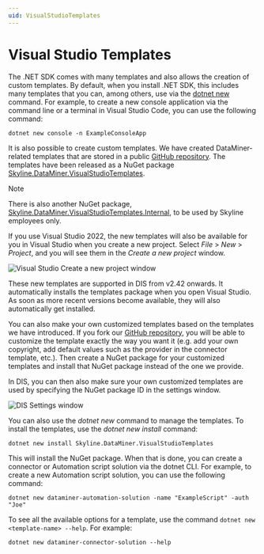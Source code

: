 ```yaml
---
uid: VisualStudioTemplates
---
```


# Visual Studio Templates

The .NET SDK comes with many templates and also allows the creation of custom templates. By default, when you install .NET SDK, this includes many templates that you can, among others, use via the [dotnet new](https://learn.microsoft.com/en-us/dotnet/core/tools/dotnet-new) command. For example, to create a new console application via the command line or a terminal in Visual Studio Code, you can use the following command:

```dotnetcli
dotnet new console -n ExampleConsoleApp
```

It is also possible to create custom templates. We have created DataMiner-related templates that are stored in a public [GitHub repository](https://github.com/SkylineCommunications/Skyline.DataMiner.VisualStudioTemplates). The templates have been released as a NuGet package [Skyline.DataMiner.VisualStudioTemplates](https://www.nuget.org/packages/Skyline.DataMiner.VisualStudioTemplates).

> [!NOTE]
> There is also another NuGet package, [Skyline.DataMiner.VisualStudioTemplates.Internal](https://www.nuget.org/packages/Skyline.DataMiner.VisualStudioTemplates.Internal), to be used by Skyline employees only.

If you use Visual Studio 2022, the new templates will also be available for you in Visual Studio when you create a new project. Select *File* > *New* > *Project*, and you will see them in the *Create a new project* window.

![Visual Studio Create a new project window](~/develop/images/VisualStudioTemplates1.png)

These new templates are supported in DIS from v2.42 onwards. It automatically installs the templates package when you open Visual Studio. As soon as more recent versions become available, they will also automatically get installed.

You can also make your own customized templates based on the templates we have introduced. If you fork our [GitHub repository](https://github.com/SkylineCommunications/Skyline.DataMiner.VisualStudioTemplates), you will be able to customize the template exactly the way you want it (e.g. add your own copyright, add default values such as the provider in the connector template, etc.). Then create a NuGet package for your customized templates and install that NuGet package instead of the one we provide.

In DIS, you can then also make sure your own customized templates are used by specifying the NuGet package ID in the settings window.

![DIS Settings window](~/develop/images/VisualStudioTemplates2.png)

You can also use the *dotnet new* command to manage the templates. To install the templates, use the *dotnet new install* command:

```dotnetcli
dotnet new install Skyline.DataMiner.VisualStudioTemplates
```

This will install the NuGet package. When that is done, you can create a connector or Automation script solution via the dotnet CLI. For example, to create a new Automation script solution, you can use the following command:

```dotnetcli
dotnet new dataminer-automation-solution -name "ExampleScript" -auth "Joe"
```

To see all the available options for a template, use the command `dotnet new <template-name> --help`. For example:

```dotnetcli
dotnet new dataminer-connector-solution --help
```

